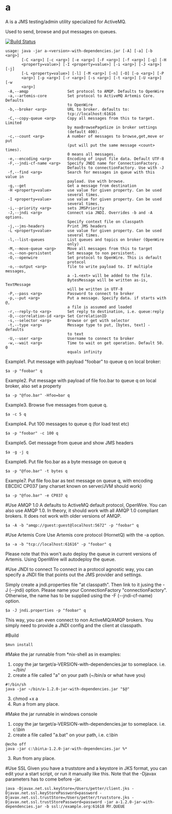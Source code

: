 a
=

A is a JMS testing/admin utility specialized for ActiveMQ.

Used to send, browse and put messages on queues.

[![Build Status](https://api.travis-ci.org/northlander/a.svg?bransch=master)](https://api.travis-ci.org/northlander/a)


```
usage: java -jar a-<version>-with-dependencies.jar [-A] [-a] [-b <arg>]
       [-C <arg>] [-c <arg>] [-e <arg>] [-F <arg>] [-f <arg>] [-g] [-H
       <property=value>] [-I <property=value>] [-i <arg>] [-J <arg>] [-j]
       [-L <property=value>] [-l] [-M <arg>] [-n] [-O] [-o <arg>] [-P
       <arg>] [-p <arg>] [-r <arg>] [-s <arg>] [-t <arg>] [-U <arg>] [-w
       <arg>]
 -A,--amqp                 Set protocol to AMQP. Defaults to OpenWire
 -a,--artemis-core         Set protocol to ActiveMQ Artemis Core. Defaults
                           to OpenWire
 -b,--broker <arg>         URL to broker. defaults to:
                           tcp://localhost:61616
 -C,--copy-queue <arg>     Copy all messages from this to target. Limited
                           by maxBrowsePageSize in broker settings
                           (default 400).
 -c,--count <arg>          A number of messages to browse,get,move or put
                           (put will put the same message <count> times).
                           0 means all messages.
 -e,--encoding <arg>       Encoding of input file data. Default UTF-8
 -F,--jndi-cf-name <arg>   Specify JNDI name for ConnectionFactory.
                           Defaults to connectionFactory. Use with -J
 -f,--find <arg>           Search for messages in queue with this value in
                           payload. Use with browse.
 -g,--get                  Get a message from destination
 -H <property=value>       use value for given property. Can be used
                           several times.
 -I <property=value>       use value for given property. Can be used
                           several times.
 -i,--priority <arg>       sets JMSPriority
 -J,--jndi <arg>           Connect via JNDI. Overrides -b and -A options.
                           Specify context file on classpath
 -j,--jms-headers          Print JMS headers
 -L <property=value>       use value for given property. Can be used
                           several times.
 -l,--list-queues          List queues and topics on broker (OpenWire
                           only)
 -M,--move-queue <arg>     Move all messages from this to target
 -n,--non-persistent       Set message to non persistent.
 -O,--openwire             Set protocol to OpenWire. This is default
                           protocol
 -o,--output <arg>         file to write payload to. If multiple messages,
                           a -1.<ext> will be added to the file.
                           BytesMessage will be written as-is, TextMessage
                           will be written in UTF-8
 -P,--pass <arg>           Password to connect to broker
 -p,--put <arg>            Put a message. Specify data. if starts with @,
                           a file is assumed and loaded
 -r,--reply-to <arg>       Set reply to destination, i.e. queue:reply
 -D,--correlation-id <arg> Set CorrelationID
 -s,--selector <arg>       Browse or get with selector
 -t,--type <arg>           Message type to put, [bytes, text] - defaults
                           to text
 -U,--user <arg>           Username to connect to broker
 -w,--wait <arg>           Time to wait on get operation. Default 50. 0
                           equals infinity
```

Example1. Put message with payload "foobar" to queue q on local broker:
    
    $a -p "foobar" q

Example2. Put message with payload of file foo.bar to queue q on local broker, also set a property
    
    $a -p "@foo.bar" -Hfoo=bar q

Example3. Browse five messages from queue q.
 
    $a -c 5 q

Example4. Put 100 messages to queue q (for load test etc)

    $a -p "foobar" -c 100 q

Example5. Get message from queue and show JMS headers
    
    $a -g -j q

Example6. Put file foo.bar as a byte message on queue q
    
    $a -p "@foo.bar" -t bytes q

Example7. Put file foo.bar as text message on queue q, with encoding EBCDIC CP037 (any charset known on server/JVM should work)
    
    $a -p "@foo.bar" -e CP037 q


#Use AMQP 1.0
A defaults to ActiveMQ default protocol, OpenWire. You can also use AMQP 1.0.
In theory, it should work with all AMQP 1.0 compliant brokers. It does not work with older versions of AMQP.

    $a -A -b "amqp://guest:guest@localhost:5672" -p "foobar" q

#Use Artemis Core
Use Artemis core protocol (HornetQ) with the -a option.

    $a -a -b "tcp://localhost:61616" -p "foobar" q

Please note that this won't auto deploy the queue in current versions of Artemis. Using OpenWire will autodeploy the queue.

#Use JNDI to connect
To connect in a protocol agnostic way, you can specify a JNDI file that points out the JMS provider and settings.

Simply create a jndi.properties file "at classpath". Then link to it jusing the -J (--jndi) option. Please name your
ConnectionFactory "connectionFactory". Otherwise, the name has to be supplied using the -F (--jndi-cf-name) option.

    $a -J jndi.properties -p "foobar" q

This way, you can even connect to non ActiveMQ/AMQP brokers. You simply need to provide a JNDI config and the client at classpath.

#Build

    $mvn install

#Make the jar runnable from *nix-shell as in examples:
1. copy the jar target/a-VERSION-with-dependencies.jar to someplace. i.e. ~/bin/
2. create a file called "a" on your path (~/bin/a or what have you)
```  
#!/bin/sh
java -jar ~/bin/a-1.2.0-jar-with-dependencies.jar "$@"
```
3. chmod +x a
4. Run a from any place.

#Make the jar runnable in windows console
1. copy the jar target/a-VERSION-with-dependencies.jar to someplace. i.e. c:\bin
2. create a file called "a.bat" on your path, i.e. c:\bin
```
@echo off
java -jar c:\bin\a-1.2.0-jar-with-dependencies.jar %*
```
3. Run from any place.


#Use SSL
Given you have a truststore and a keystore in JKS format, you can edit your a start script, or run it manually like this.
Note that the -Djavax parameters has to come before -jar. 
```
java -Djavax.net.ssl.keyStore=/Users/petter/client.jks -Djavax.net.ssl.keyStorePassword=password -Djavax.net.ssl.trustStore=/Users/petter/truststore.jks -Djavax.net.ssl.trustStorePassword=password -jar a-1.2.0-jar-with-dependencies.jar -b ssl://example.org:61618 MY.QUEUE 

```